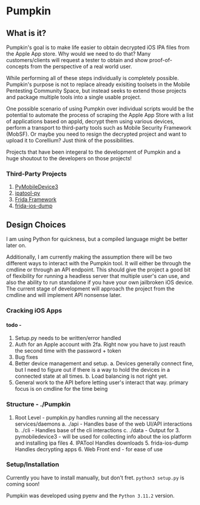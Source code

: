 # Pumpkin

## What is it?
Pumpkin's goal is to make life easier to obtain decrypted iOS IPA files from the Apple App store. Why would we need to do that? Many customers/clients will request a tester to obtain and show proof-of-concepts from the perspective of a real world user. 

While performing all of these steps individually is completely possible. Pumpkin's purpose is not to replace already exisiting toolsets in the Mobile Pentesting Community Space, but instead seeks to extend those projects and package multiple tools into a single usable project. 

One possible scenario of using Pumpkin over individual scripts would be the potential to automate the process of scraping the Apple App Store with a list of applications based on appId, decrypt them using various devices, perform a transport to third-party tools such as Mobile Security Framework (MobSF). Or maybe you need to resign the decrypted project and want to upload it to Corellium? Just think of the possibilities. 

Projects that have been integeral to the development of Pumpkin and a huge shoutout to the developers on those projects!
### Third-Party Projects
1. [PyMobileDevice3](https://github.com/doronz88/pymobiledevice3)
2. [ipatool-py](https://github.com/NyaMisty/ipatool-py)
3. [Frida Framework](https://github.com/frida)
4. [frida-ios-dump](https://github.com/AloneMonkey/frida-ios-dump)

## Design Choices
I am using Python for quickness, but a compiled language might be better later on. 

Additionally, I am currently making the assumption there will be two different ways to interact with the Pumpkin tool. It will either be through the cmdline or through an API endpoint. This should give the project a good bit of flexibility for running a headless server that multiple user's can use, and also the ability to run standalone if you have your own jailbroken iOS device. The current stage of development will approach the project from the cmdline and will implement API nonsense later. 

### Cracking iOS Apps
#### todo - 
1. Setup.py needs to be written/error handled
2. Auth for an Apple account with 2fa. Right now you have to just reauth the second time with the password + token
3. Bug fixes
4. Better device management and setup. 
	a. Devices generally connect fine, but I need to figure out if there is a way to hold the devices in a connected state at all times. 
	b. Load balancing is not right yet. 
5. General work to the API before letting user's interact that way. primary focus is on cmdline for the time being

### Structure - ./Pumpkin
1. Root Level - pumpkin.py handles running all the necessary services/daemons
	a. ./api - Handles base of the web UI/API interactions
	b. ./cli - Handles base of the cli interactions
	c. ./data - Output for 
	3. pymobiledevice3 - will be used for collecting info about the ios platform and installing ipa files
	4. IPATool Handles downloads
	5. frida-ios-dump Handles decrypting apps
	6. Web Front end - for ease of use

### Setup/Installation 
Currently you have to install manually, but don't fret. `python3 setup.py` is coming soon!

Pumpkin was developed using pyenv and the `Python 3.11.2` version. 
